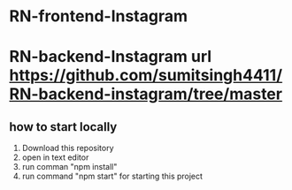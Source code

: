 # RN-frontend-Instagram
# RN-backend-Instagram url https://github.com/sumitsingh4411/RN-backend-instagram/tree/master


## how to start locally

  1. Download this repository
  2. open in text editor
  3. run comman "npm install"
  4. run command "npm start" for starting this project


